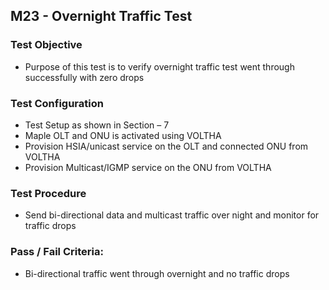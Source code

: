 ## M23 - Overnight Traffic Test

### Test Objective

* Purpose of this test is to verify overnight traffic test went through successfully with zero drops

### Test Configuration
* Test Setup as shown in Section – 7
* Maple OLT and ONU is activated using VOLTHA
* Provision HSIA/unicast service on the OLT and connected ONU from VOLTHA
* Provision Multicast/IGMP service on the ONU from VOLTHA

### Test Procedure
* Send bi-directional data and multicast traffic over night and monitor for traffic drops

### Pass / Fail Criteria:
* Bi-directional traffic went through overnight and no traffic drops 
